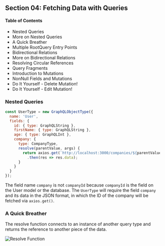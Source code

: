 ## Section 04: Fetching Data with Queries

#### Table of Contents
- Nested Queries
- More on Nested Queries
- A Quick Breather
- Multiple RootQuery Entry Points
- Bidirectional Relations
- More on Bidirectional Relations
- Resolving Circular References
- Query Fragments
- Introduction to Mutations
- NonNull Fields and Mutations
- Do It Yourself - Delete Mutation!
- Do It Yourself - Edit Mutation!


### Nested Queries
```js
const UserType = new GraphQLObjectType({
  name: 'User',
  fields: {
    id: { type: GraphQLString },
    firstName: { type: GraphQLString },
    age: { type: GraphQLInt },
    company: {
      type: CompanyType,
      resolve(parentValue, args) {
        return axios.get(`http://localhost:3000/companies/${parentValue.companyId}`)
          .then(res => res.data);
      }
    }
  }
});
```
The field name `company` is not `companyId` because `companyId` is the field on the User
model or the database. The `UserType` will require the field `company` and its data in 
the JSON format, in which the ID of the company will be fetched via `axios.get()`.


### A Quick Breather

The resolve function connects to an instance of another query type and returns the
reference to another piece of the data.

![Resolve Function]()
